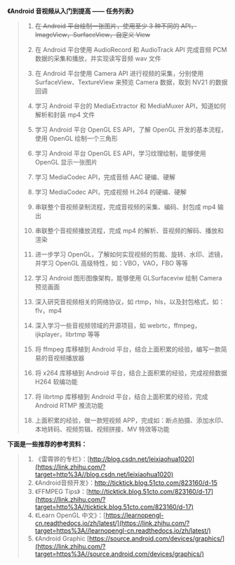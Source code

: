**《Android 音视频从入门到提高 —— 任务列表》**

> 1. ~~在 Android 平台绘制一张图片，使用至少 3 种不同的 API，ImageView，SurfaceView，自定义 View~~
>
> 2. 在 Android 平台使用 AudioRecord 和 AudioTrack API 完成音频 PCM 数据的采集和播放，并实现读写音频 wav 文件
>
> 3. 在 Android 平台使用 Camera API 进行视频的采集，分别使用 SurfaceView、TextureView 来预览 Camera 数据，取到 NV21 的数据回调
>
> 4. 学习 Android 平台的 MediaExtractor 和 MediaMuxer API，知道如何解析和封装 mp4 文件
>
> 5. 学习 Android 平台 OpenGL ES API，了解 OpenGL 开发的基本流程，使用 OpenGL 绘制一个三角形
>
> 6. 学习 Android 平台 OpenGL ES API，学习纹理绘制，能够使用 OpenGL 显示一张图片
>
> 7. 学习 MediaCodec API，完成音频 AAC 硬编、硬解
>
> 8. 学习 MediaCodec API，完成视频 H.264 的硬编、硬解
>
> 9. 串联整个音视频录制流程，完成音视频的采集、编码、封包成 mp4 输出
>
> 10. 串联整个音视频播放流程，完成 mp4 的解析、音视频的解码、播放和渲染
>
> 11. 进一步学习 OpenGL，了解如何实现视频的剪裁、旋转、水印、滤镜，并学习 OpenGL 高级特性，如：VBO，VAO，FBO 等等
>
> 12. 学习 Android 图形图像架构，能够使用 GLSurfaceviw 绘制 Camera 预览画面
>
> 13. 深入研究音视频相关的网络协议，如 rtmp，hls，以及封包格式，如：flv，mp4
>
> 14. 深入学习一些音视频领域的开源项目，如 webrtc，ffmpeg，ijkplayer，librtmp 等等
>
> 15. 将 ffmpeg 库移植到 Android 平台，结合上面积累的经验，编写一款简易的音视频播放器
>
> 16. 将 x264 库移植到 Android 平台，结合上面积累的经验，完成视频数据 H264 软编功能
>
> 17. 将 librtmp 库移植到 Android 平台，结合上面积累的经验，完成 Android RTMP 推流功能
>
> 18. 上面积累的经验，做一款短视频 APP，完成如：断点拍摄、添加水印、本地转码、视频剪辑、视频拼接、MV 特效等功能



**下面是一些推荐的参考资料：**

> 1. 《雷霄骅的专栏》：[http://blog.csdn.net/leixiaohua1020](https://link.zhihu.com/?target=http%3A//blog.csdn.net/leixiaohua1020)
> 2. 《Android音频开发》：http://ticktick.blog.51cto.com/823160/d-15
> 3. 《FFMPEG Tips》：[http://ticktick.blog.51cto.com/823160/d-17](https://link.zhihu.com/?target=http%3A//ticktick.blog.51cto.com/823160/d-17)
> 4. 《Learn OpenGL 中文》：[https://learnopengl-cn.readthedocs.io/zh/latest/](https://link.zhihu.com/?target=https%3A//learnopengl-cn.readthedocs.io/zh/latest/)
> 5. 《Android Graphic [https://source.android.com/devices/graphics/](https://link.zhihu.com/?target=https%3A//source.android.com/devices/graphics/)